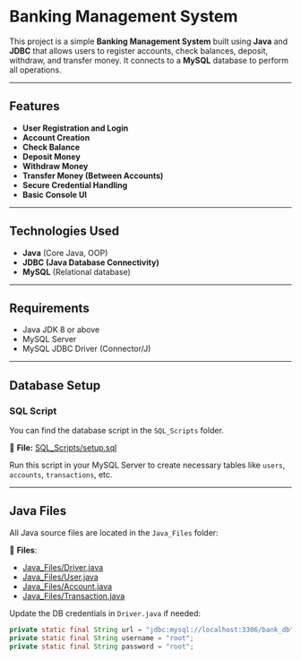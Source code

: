 # Banking Management System

This project is a simple **Banking Management System** built using **Java** and **JDBC** that allows users to register accounts, check balances, deposit, withdraw, and transfer money. It connects to a **MySQL** database to perform all operations.

---

## Features

- **User Registration and Login**
- **Account Creation**
- **Check Balance**
- **Deposit Money**
- **Withdraw Money**
- **Transfer Money (Between Accounts)**
- **Secure Credential Handling**
- **Basic Console UI**

---

## Technologies Used

- **Java** (Core Java, OOP)
- **JDBC (Java Database Connectivity)**
- **MySQL** (Relational database)

---

## Requirements

- Java JDK 8 or above
- MySQL Server
- MySQL JDBC Driver (Connector/J)

---

## Database Setup

### SQL Script

You can find the database script in the `SQL_Scripts` folder.

📁 **File:** [SQL_Scripts/setup.sql](SQL_Scripts/setup.sql)

Run this script in your MySQL Server to create necessary tables like `users`, `accounts`, `transactions`, etc.

---

## Java Files

All Java source files are located in the `Java_Files` folder:

📁 **Files**:
- [Java_Files/Driver.java](Java_Files/Driver.java)
- [Java_Files/User.java](Java_Files/User.java)
- [Java_Files/Account.java](Java_Files/Account.java)
- [Java_Files/Transaction.java](Java_Files/Transaction.java)

Update the DB credentials in `Driver.java` if needed:
```java
private static final String url = "jdbc:mysql://localhost:3306/bank_db";
private static final String username = "root";
private static final String password = "root";
